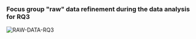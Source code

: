 ### Focus group "raw" data refinement during the data analysis for RQ3
![RAW-DATA-RQ3](https://user-images.githubusercontent.com/18057711/150816336-4dd9abdb-b2b8-474a-bc9c-3c8defc8724f.png)

